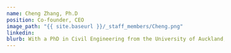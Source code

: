 ```yaml
---
name: Cheng Zhang, Ph.D
position: Co-founder, CEO
image_path: "{{ site.baseurl }}/_staff_members/Cheng.png"
linkedin: 
blurb: With a PhD in Civil Engineering from the University of Auckland, Dr. Cheng brings deep expertise in automated inspection and digital asset management. His research pioneered the integration of advanced technologies for optimising built asset inspection and structural health monitoring. Beyond academic research, he has been involved in numerous large-scale inspection projects for buildings and bridges, combining theoretical knowledge with practical experience to develop innovative solutions.
---
```

